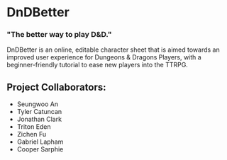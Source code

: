 # DnDBetter
### "The better way to play D&D."
DnDBetter is an online, editable character sheet that is aimed towards an improved user experience for Dungeons & Dragons Players, with a beginner-friendly tutorial to ease new players into the TTRPG.

## Project Collaborators:
- Seungwoo An
- Tyler Catuncan
- Jonathan Clark
- Triton Eden
- Zichen Fu
- Gabriel Lapham
- Cooper Sarphie
